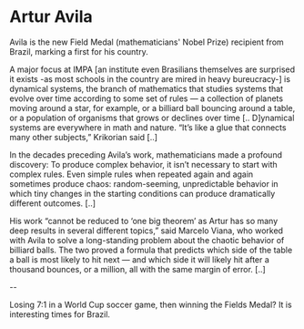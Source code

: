 # Artur Avila

Avila is the new Field Medal (mathematicians' Nobel Prize) recipient
from Brazil, marking a first for his country. 

A major focus at IMPA [an institute even Brasilians themselves
 are surprised it exists -as most schools in the country are mired in 
heavy bureucracy-] is dynamical systems, the branch of mathematics that 
studies systems that evolve over time according to some set of rules — a
 collection of planets moving around a star, for example, or a billiard 
ball bouncing around a table, or a population of organisms that grows or
 declines over time [.. D]ynamical systems are everywhere in math and 
nature. “It’s like a glue that connects many other subjects,” Krikorian 
said [..]

In the decades preceding Avila’s work, 
mathematicians made a profound discovery: To produce complex behavior, 
it isn’t necessary to start with complex rules. Even simple rules when 
repeated again and again sometimes produce chaos: random-seeming, 
unpredictable behavior in which tiny changes in the starting conditions 
can produce dramatically different outcomes. [..]

His work “cannot be reduced to ‘one big theorem’ as Artur has so many deep results in several different topics,” said Marcelo Viana, who worked with Avila to solve a long-standing problem about the chaotic behavior of billiard balls. The two proved a formula that predicts which side of the table a ball is most likely to hit next — and which side it will likely hit after a thousand bounces, or a million, all with the same margin of error. [..]

--

Losing 7:1 in a World Cup soccer game, then winning the Fields Medal?
It is interesting times for Brazil.











